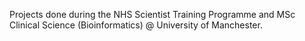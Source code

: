 Projects done during the NHS Scientist Training Programme and MSc Clinical Science (Bioinformatics) @ University of Manchester.
